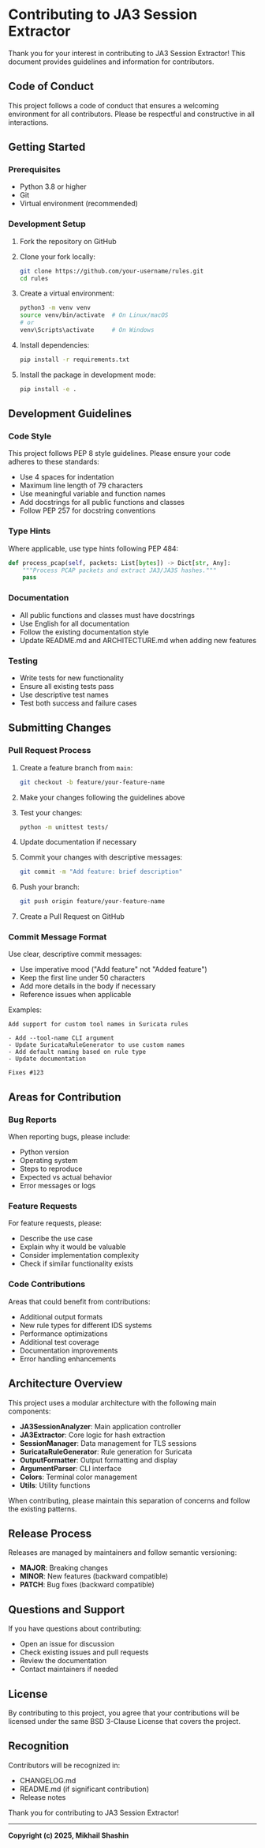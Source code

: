# Contributing to JA3 Session Extractor

Thank you for your interest in contributing to JA3 Session Extractor! This document provides guidelines and information for contributors.

## Code of Conduct

This project follows a code of conduct that ensures a welcoming environment for all contributors. Please be respectful and constructive in all interactions.

## Getting Started

### Prerequisites

- Python 3.8 or higher
- Git
- Virtual environment (recommended)

### Development Setup

1. Fork the repository on GitHub
2. Clone your fork locally:
   ```bash
   git clone https://github.com/your-username/rules.git
   cd rules
   ```

3. Create a virtual environment:
   ```bash
   python3 -m venv venv
   source venv/bin/activate  # On Linux/macOS
   # or
   venv\Scripts\activate     # On Windows
   ```

4. Install dependencies:
   ```bash
   pip install -r requirements.txt
   ```

5. Install the package in development mode:
   ```bash
   pip install -e .
   ```

## Development Guidelines

### Code Style

This project follows PEP 8 style guidelines. Please ensure your code adheres to these standards:

- Use 4 spaces for indentation
- Maximum line length of 79 characters
- Use meaningful variable and function names
- Add docstrings for all public functions and classes
- Follow PEP 257 for docstring conventions

### Type Hints

Where applicable, use type hints following PEP 484:

```python
def process_pcap(self, packets: List[bytes]) -> Dict[str, Any]:
    """Process PCAP packets and extract JA3/JA3S hashes."""
    pass
```

### Documentation

- All public functions and classes must have docstrings
- Use English for all documentation
- Follow the existing documentation style
- Update README.md and ARCHITECTURE.md when adding new features

### Testing

- Write tests for new functionality
- Ensure all existing tests pass
- Use descriptive test names
- Test both success and failure cases

## Submitting Changes

### Pull Request Process

1. Create a feature branch from `main`:
   ```bash
   git checkout -b feature/your-feature-name
   ```

2. Make your changes following the guidelines above

3. Test your changes:
   ```bash
   python -m unittest tests/
   ```

4. Update documentation if necessary

5. Commit your changes with descriptive messages:
   ```bash
   git commit -m "Add feature: brief description"
   ```

6. Push your branch:
   ```bash
   git push origin feature/your-feature-name
   ```

7. Create a Pull Request on GitHub

### Commit Message Format

Use clear, descriptive commit messages:

- Use imperative mood ("Add feature" not "Added feature")
- Keep the first line under 50 characters
- Add more details in the body if necessary
- Reference issues when applicable

Examples:
```
Add support for custom tool names in Suricata rules

- Add --tool-name CLI argument
- Update SuricataRuleGenerator to use custom names
- Add default naming based on rule type
- Update documentation

Fixes #123
```

## Areas for Contribution

### Bug Reports

When reporting bugs, please include:

- Python version
- Operating system
- Steps to reproduce
- Expected vs actual behavior
- Error messages or logs

### Feature Requests

For feature requests, please:

- Describe the use case
- Explain why it would be valuable
- Consider implementation complexity
- Check if similar functionality exists

### Code Contributions

Areas that could benefit from contributions:

- Additional output formats
- New rule types for different IDS systems
- Performance optimizations
- Additional test coverage
- Documentation improvements
- Error handling enhancements

## Architecture Overview

This project uses a modular architecture with the following main components:

- **JA3SessionAnalyzer**: Main application controller
- **JA3Extractor**: Core logic for hash extraction
- **SessionManager**: Data management for TLS sessions
- **SuricataRuleGenerator**: Rule generation for Suricata
- **OutputFormatter**: Output formatting and display
- **ArgumentParser**: CLI interface
- **Colors**: Terminal color management
- **Utils**: Utility functions

When contributing, please maintain this separation of concerns and follow the existing patterns.

## Release Process

Releases are managed by maintainers and follow semantic versioning:

- **MAJOR**: Breaking changes
- **MINOR**: New features (backward compatible)
- **PATCH**: Bug fixes (backward compatible)

## Questions and Support

If you have questions about contributing:

- Open an issue for discussion
- Check existing issues and pull requests
- Review the documentation
- Contact maintainers if needed

## License

By contributing to this project, you agree that your contributions will be licensed under the same BSD 3-Clause License that covers the project.

## Recognition

Contributors will be recognized in:

- CHANGELOG.md
- README.md (if significant contribution)
- Release notes

Thank you for contributing to JA3 Session Extractor!

---

**Copyright (c) 2025, Mikhail Shashin**
